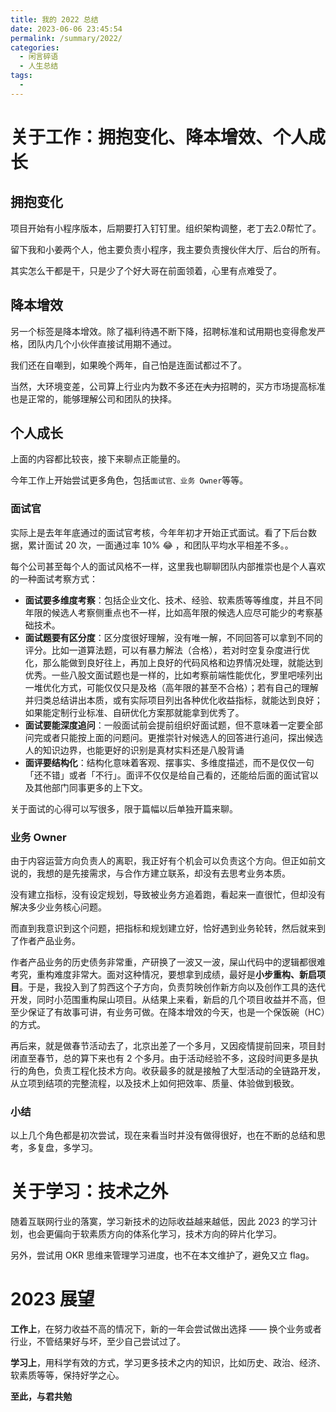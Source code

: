 ```yaml
---
title: 我的 2022 总结
date: 2023-06-06 23:45:54
permalink: /summary/2022/
categories: 
  - 闲言碎语
  - 人生总结
tags: 
  - 
---
```


<!-- more -->

# 关于工作：拥抱变化、降本增效、个人成长

## 拥抱变化
项目开始有小程序版本，后期要打入钉钉里。组织架构调整，老丁去2.0帮忙了。

留下我和小姜两个人，他主要负责小程序，我主要负责搜伙伴大厅、后台的所有。

其实怎么干都是干，只是少了个好大哥在前面领着，心里有点难受了。


## 降本增效

另一个标签是降本增效。除了福利待遇不断下降，招聘标准和试用期也变得愈发严格，团队内几个小伙伴直接试用期不通过。

我们还在自嘲到，如果晚个两年，自己怕是连面试都过不了。

当然，大环境变差，公司算上行业内为数不多还在~~大力~~招聘的，买方市场提高标准也是正常的，能够理解公司和团队的抉择。


## 个人成长

上面的内容都比较丧，接下来聊点正能量的。

今年工作上开始尝试更多角色，包括`面试官、业务 Owner`等等。

### 面试官

实际上是去年年底通过的面试官考核，今年年初才开始正式面试。看了下后台数据，累计面试 20 次，一面通过率 10% 😂 ，和团队平均水平相差不多。。

每个公司甚至每个人的面试风格不一样，这里我也聊聊团队内部推崇也是个人喜欢的一种面试考察方式：
- **面试要多维度考察**：包括企业文化、技术、经验、软素质等等维度，并且不同年限的候选人考察侧重点也不一样，比如高年限的候选人应尽可能少的考察基础技术。
- **面试题要有区分度**：区分度很好理解，没有唯一解，不同回答可以拿到不同的评分。比如一道算法题，可以有暴力解法（合格），若对时空复杂度进行优化，那么能做到良好往上，再加上良好的代码风格和边界情况处理，就能达到优秀。一些八股文面试题也是一样的，比如考察前端性能优化，罗里吧嗦列出一堆优化方式，可能仅仅只是及格（高年限的甚至不合格）；若有自己的理解并归类总结讲出本质，或有实际项目列出各种优化收益指标，就能达到良好；如果能定制行业标准、自研优化方案那就能拿到优秀了。
- **面试要能深度追问**：一般面试前会提前组织好面试题，但不意味着一定要全部问完或者只能按上面的问题问。更推崇针对候选人的回答进行追问，探出候选人的知识边界，也能更好的识别是真材实料还是八股背诵
- **面评要结构化**：结构化意味着客观、摆事实、多维度描述，而不是仅仅一句「还不错」或者「不行」。面评不仅仅是给自己看的，还能给后面的面试官以及其他部门同事更多的上下文。

关于面试的心得可以写很多，限于篇幅以后单独开篇来聊。

### 业务 Owner

由于内容运营方向负责人的离职，我正好有个机会可以负责这个方向。但正如前文说的，我想的是先接需求，与合作方建立联系，却没有去思考业务本质。

没有建立指标，没有设定规划，导致被业务方追着跑，看起来一直很忙，但却没有解决多少业务核心问题。

而直到我意识到这个问题，把指标和规划建立好，恰好遇到业务轮转，然后就来到了作者产品业务。

作者产品业务的历史债务非常重，产研换了一波又一波，屎山代码中的逻辑都很难考究，重构难度非常大。面对这种情况，要想拿到成绩，最好是**小步重构、新启项目**。于是，我投入到了剪西这个子方向，负责剪映创作新方向以及创作工具的迭代开发，同时小范围重构屎山项目。从结果上来看，新启的几个项目收益并不高，但至少保证了有故事可讲，有业务可做。在降本增效的今天，也是一个保饭碗（HC）的方式。

再后来，就是做春节活动去了，北京出差了一个多月，又因疫情提前回来，项目封闭直至春节，总的算下来也有 2 个多月。由于活动经验不多，这段时间更多是执行的角色，负责工程化技术方向。收获最多的就是接触了大型活动的全链路开发，从立项到结项的完整流程，以及技术上如何把效率、质量、体验做到极致。



### 小结

以上几个角色都是初次尝试，现在来看当时并没有做得很好，也在不断的总结和思考，多复盘，多学习。

# 关于学习：技术之外

随着互联网行业的落寞，学习新技术的边际收益越来越低，因此 2023 的学习计划，也会更偏向于软素质方向的体系化学习，技术方向的碎片化学习。

另外，尝试用 OKR 思维来管理学习进度，也不在本文维护了，避免又立 flag。


# 2023 展望

**工作上**，在努力收益不高的情况下，新的一年会尝试做出选择 —— 换个业务或者行业，不管结果好与坏，至少自己尝试过了。

**学习上**，用科学有效的方式，学习更多技术之内的知识，比如历史、政治、经济、软素质等等，保持好学之心。

**至此，与君共勉**